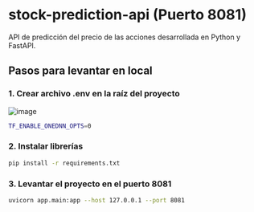 # stock-prediction-api (Puerto 8081)

API de predicción del precio de las acciones desarrollada en Python y FastAPI.

## Pasos para levantar en local

### 1. Crear archivo .env en la raíz del proyecto

![image](https://github.com/user-attachments/assets/271a4380-37bd-44a2-b5a3-c43539acef9b)

```bash
TF_ENABLE_ONEDNN_OPTS=0
```

### 2. Instalar librerías

```bash
pip install -r requirements.txt
```

### 3. Levantar el proyecto en el puerto 8081

```bash
uvicorn app.main:app --host 127.0.0.1 --port 8081
```
